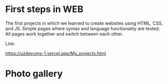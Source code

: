 # First steps in WEB

The first projects in which we learned to create websites using HTML, CSS, and JS.
Simple pages where syntax and language functionality are tested.
All pages work together and switch between each other.

Link:

https://uzdevums-1.vercel.app/My_projects.html

# Photo gallery
